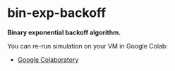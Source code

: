 # bin-exp-backoff

**Binary exponential backoff algorithm.**

You can re-run simulation on your VM in Google Colab:
* [Google Colaboratory][https://colab.research.google.com/drive/1A5w1p-vczSn6a_pb5LWE4iCwyqRgKbys]


[https://colab.research.google.com/drive/1A5w1p-vczSn6a_pb5LWE4iCwyqRgKbys]: https://colab.research.google.com/drive/1A5w1p-vczSn6a_pb5LWE4iCwyqRgKbys